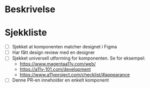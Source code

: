 # Beskrivelse

<!-- Skriv en kort beskrivelse for hva denne endringen innebærer, gjerne med skjermbilde -->

# Sjekkliste

<!-- Sjekk av disse punktene for hver endring -->

- [ ] Sjekket at komponenten matcher designet i Figma
- [ ] Har fått design review med en designer
- [ ] Sjekket universell utforming for komponenten. Se for eksempel:
  - https://www.magentaa11y.com/web/
  - https://a11y-101.com/development
  - https://www.a11yproject.com/checklist/#appearance
- [ ] Denne PR-en inneholder en enkelt komponent
